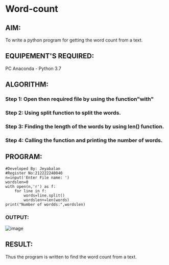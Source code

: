 # Word-count
## AIM:
To write a python program for getting the word count from a text.
## EQUIPEMENT'S REQUIRED: 
PC
Anaconda - Python 3.7
## ALGORITHM: 
### Step 1:  Open then required file by using the function"with"

### Step 2:  Using split function to split the words.
 
### Step 3: Finding the length of the words by using len() function.

### Step 4: Calling the function and printing the number of words.

## PROGRAM:
```
#Developed By: Jeyabalan
#Register No:212222240040
n=input('Enter File name: ')
wordslen=0
with open(n,'r') as f:
    for line in f:
        words=line.split()
        wordslen+=len(words)
print("Number of wordds:",wordslen)
```
### OUTPUT:
![image](https://github.com/jeyaqbalan7/Word-count/assets/119393851/2394ab68-8af7-467e-8a4b-bf2273046064)

## RESULT:
Thus the program is written to find the word count from a text.
